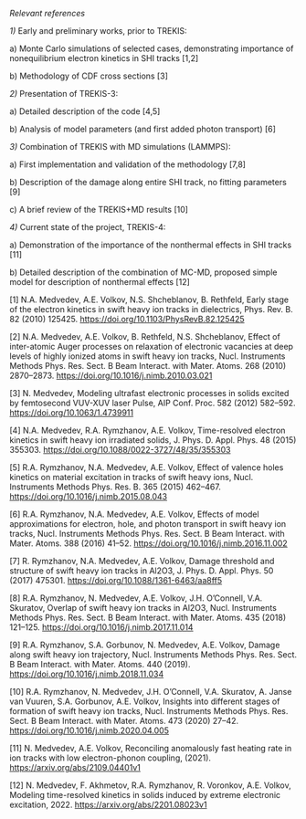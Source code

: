 *Relevant references*
 
 
*1)* Early and preliminary works, prior to TREKIS:

a) Monte Carlo simulations of selected cases, demonstrating importance of nonequilibrium electron kinetics in SHI tracks [1,2]

b) Methodology of CDF cross sections [3]


*2)* Presentation of TREKIS-3:

a) Detailed description of the code [4,5]

b) Analysis of model parameters (and first added photon transport) [6]


*3)* Combination of TREKIS with MD simulations (LAMMPS):

a)	First implementation and validation of the methodology [7,8]

b)	Description of the damage along entire SHI track, no fitting parameters [9]

c)	A brief review of the TREKIS+MD results [10]


*4)* Current state of the project, TREKIS-4:

a)	Demonstration of the importance of the nonthermal effects in SHI tracks [11]

b)	Detailed description of the combination of MC-MD, proposed simple model for description of nonthermal effects [12]



[1]	N.A. Medvedev, A.E. Volkov, N.S. Shcheblanov, B. Rethfeld, Early stage of the electron kinetics in swift heavy ion tracks in dielectrics, Phys. Rev. B. 82 (2010) 125425. https://doi.org/10.1103/PhysRevB.82.125425

[2]	N.A. Medvedev, A.E. Volkov, B. Rethfeld, N.S. Shcheblanov, Effect of inter-atomic Auger processes on relaxation of electronic vacancies at deep levels of highly ionized atoms in swift heavy ion tracks, Nucl. Instruments Methods Phys. Res. Sect. B Beam Interact. with Mater. Atoms. 268 (2010) 2870–2873. https://doi.org/10.1016/j.nimb.2010.03.021

[3]	N. Medvedev, Modeling ultrafast electronic processes in solids excited by femtosecond VUV-XUV laser Pulse, AIP Conf. Proc. 582 (2012) 582–592. https://doi.org/10.1063/1.4739911

[4]	N.A. Medvedev, R.A. Rymzhanov, A.E. Volkov, Time-resolved electron kinetics in swift heavy ion irradiated solids, J. Phys. D. Appl. Phys. 48 (2015) 355303. https://doi.org/10.1088/0022-3727/48/35/355303

[5]	R.A. Rymzhanov, N.A. Medvedev, A.E. Volkov, Effect of valence holes kinetics on material excitation in tracks of swift heavy ions, Nucl. Instruments Methods Phys. Res. B. 365 (2015) 462–467. https://doi.org/10.1016/j.nimb.2015.08.043

[6]	R.A. Rymzhanov, N.A. Medvedev, A.E. Volkov, Effects of model approximations for electron, hole, and photon transport in swift heavy ion tracks, Nucl. Instruments Methods Phys. Res. Sect. B Beam Interact. with Mater. Atoms. 388 (2016) 41–52. https://doi.org/10.1016/j.nimb.2016.11.002

[7]	R. Rymzhanov, N.A. Medvedev, A.E. Volkov, Damage threshold and structure of swift heavy ion tracks in Al2O3, J. Phys. D. Appl. Phys. 50 (2017) 475301. https://doi.org/10.1088/1361-6463/aa8ff5

[8]	R.A. Rymzhanov, N. Medvedev, A.E. Volkov, J.H. O’Connell, V.A. Skuratov, Overlap of swift heavy ion tracks in Al2O3, Nucl. Instruments Methods Phys. Res. Sect. B Beam Interact. with Mater. Atoms. 435 (2018) 121–125. https://doi.org/10.1016/j.nimb.2017.11.014

[9]	R.A. Rymzhanov, S.A. Gorbunov, N. Medvedev, A.E. Volkov, Damage along swift heavy ion trajectory, Nucl. Instruments Methods Phys. Res. Sect. B Beam Interact. with Mater. Atoms. 440 (2019). https://doi.org/10.1016/j.nimb.2018.11.034

[10]	R.A. Rymzhanov, N. Medvedev, J.H. O’Connell, V.A. Skuratov, A. Janse van Vuuren, S.A. Gorbunov, A.E. Volkov, Insights into different stages of formation of swift heavy ion tracks, Nucl. Instruments Methods Phys. Res. Sect. B Beam Interact. with Mater. Atoms. 473 (2020) 27–42. https://doi.org/10.1016/j.nimb.2020.04.005

[11]	N. Medvedev, A.E. Volkov, Reconciling anomalously fast heating rate in ion tracks with low electron-phonon coupling, (2021). https://arxiv.org/abs/2109.04401v1

[12]	N. Medvedev, F. Akhmetov, R.A. Rymzhanov, R. Voronkov, A.E. Volkov, Modeling time-resolved kinetics in solids induced by extreme electronic excitation, 2022. https://arxiv.org/abs/2201.08023v1 
